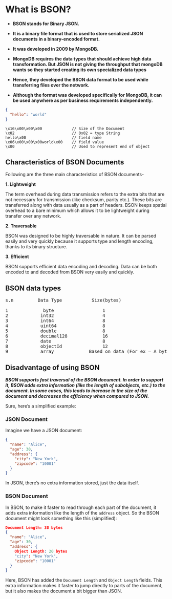 # What is BSON?

- **BSON stands for Binary JSON.**

- **It is a binary file format that is used to store serialized JSON documents in a binary-encoded format.**

- **It was developed in 2009 by MongoDB.**

- **MongoDB requires the data types that should achieve high data transformation. But JSON is not giving the throughput that mongoDB wants so they started creating its own specialized data types**

- **Hence, they developed the BSON data format to be used while transferring files over the network.**

- **Although the format was developed specifically for MongoDB, it can be used anywhere as per business requirements independently.**

```json
{
  "hello": "world"
}
```

```bson
\x16\x00\x00\x00             // Size of the Document
\x02                         // 0x02 = type String
hello\x00                    // field name
\x06\x00\x00\x00world\x00    // field value
\x00                         // Used to represent end of object
```

## Characteristics of BSON Documents

Following are the three main characteristics of BSON documents-

**1. Lightweight**

The term overhead during data transmission refers to the extra bits that are not necessary for transmission (like checksum, parity etc.). These bits are transferred along with data usually as a part of headers. BSON keeps spatial overhead to a bare minimum which allows it to be lightweight during transfer over any network.

**2. Traversable**

BSON was designed to be highly traversable in nature. It can be parsed easily and very quickly because it supports type and length encoding, thanks to its binary structure.

**3. Efficient**

BSON supports efficient data encoding and decoding. Data can be both encoded to and decoded from BSON very easily and quickly.

## BSON data types

<pre>
s.n         Data Type           Size(bytes)

1             byte                  1
2            int32                  4
3            int64                  8 
4            uint64                 8 
5            double                 8
6            decimal128             16
7            date                   8 
8            objectId               12
9            array             Based on data (For ex – A byte array uses 1 byte)
</pre>

## Disadvantage of using BSON

**_BSON supports fast traversal of the BSON document. In order to support it, BSON adds extra information (like the length of subobjects, etc.) to the document. In some cases, this leads to increase in the size of the document and decreases the efficiency when compared to JSON._**

Sure, here’s a simplified example:

### JSON Document

Imagine we have a JSON document:

```json
{
  "name": "Alice",
  "age": 30,
  "address": {
    "city": "New York",
    "zipcode": "10001"
  }
}
```

In JSON, there’s no extra information stored, just the data itself.

### BSON Document

In BSON, to make it faster to read through each part of the document, it adds extra information like the length of the `address` object. So the BSON document might look something like this (simplified):

```json
Document Length: 38 bytes
{
  "name": "Alice",
  "age": 30,
  "address": {
    Object Length: 20 bytes
    "city": "New York",
    "zipcode": "10001"
  }
}
```

Here, BSON has added the `Document Length` and `Object Length` fields. This extra information makes it faster to jump directly to parts of the document, but it also makes the document a bit bigger than JSON.
